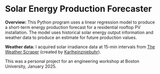 # Solar Energy Production Forecaster

**Overview:** This Python program uses a linear regression model to produce a short-term energy production forecast for a residential rooftop PV installation. The model uses historical solar energy output information and weather data to produce an estimate for future production values.

**Weather data:** I acquired solar irradiance data at 15-min intervals from [The Weather Scraper](https://github.com/Karlheinzniebuhr/the-weather-scraper) (created by [Karlheinzniebuhr](https://github.com/Karlheinzniebuhr)).

This was a personal project for an engineering workshop at Boston University, January 2025. 
